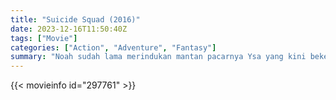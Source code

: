 ```yaml
---
title: "Suicide Squad (2016)"
date: 2023-12-16T11:50:40Z
tags: ["Movie"]
categories: ["Action", "Adventure", "Fantasy"]
summary: "Noah sudah lama merindukan mantan pacarnya Ysa yang kini bekerja di kedai teh susu. Saat dia mengejar Ysa lagi, dia mengetahui bahwa produk sebenarnya yang mereka layani adalah para wanita."
---
```



<mux-player stream-type="on-demand"
src="https://kp3d-my.sharepoint.com/personal/ryoo_kp3d_onmicrosoft_com/_layouts/15/download.aspx?share=ESyniQoAqfFFmw5lSlj3MhUBUOyqa7iOZElI2KX887s7oA" prefer-playback="mse" controls>

</mux-player>

{{< movieinfo id="297761" >}}

<script src="https://cdn.jsdelivr.net/npm/@mux/mux-player"></script>

 <script type="application/ld+json ">
{
"@context": "https://schema.org/",
"@type": "VideoObject",
"name": "Suicide Squad (2016)",
"contentUrl": "https://stream.mux.com/N6PkB1jnWQXtaDmbJj7jCcTv5IrL02DP5wkUqU73rlrQ.m3u8",
"thumbnailUrl": "https://www.themoviedb.org/t/p/original/kWKL00UD18HAI4r7lo4Q6qsNmFg.jpg?width=314&fit_mode=preserve&time=25",
"uploadDate": "2023-12-16T11:50:40Z",
}

</script>